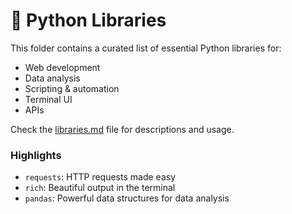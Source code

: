 # 🐍 Python Libraries

This folder contains a curated list of essential Python libraries for:

- Web development
- Data analysis
- Scripting & automation
- Terminal UI
- APIs

Check the [libraries.md](./libraries.md) file for descriptions and usage.

### Highlights

- `requests`: HTTP requests made easy
- `rich`: Beautiful output in the terminal
- `pandas`: Powerful data structures for data analysis
